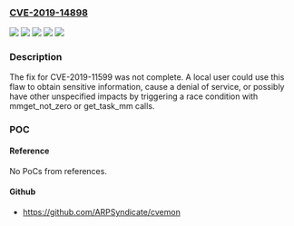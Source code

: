 ### [CVE-2019-14898](https://cve.mitre.org/cgi-bin/cvename.cgi?name=CVE-2019-14898)
![](https://img.shields.io/static/v1?label=Product&message=Red%20Hat%20Enterprise%20Linux%207&color=blue)
![](https://img.shields.io/static/v1?label=Product&message=Red%20Hat%20Enterprise%20Linux%208&color=blue)
![](https://img.shields.io/static/v1?label=Version&message=!%200%3A3.10.0-1062.12.1.rt56.1042.el7%20&color=brighgreen)
![](https://img.shields.io/static/v1?label=Version&message=!%200%3A4.18.0-147.5.1.rt24.98.el8_1%20&color=brighgreen)
![](https://img.shields.io/static/v1?label=Vulnerability&message=Improper%20Locking&color=brighgreen)

### Description

The fix for CVE-2019-11599 was not complete. A local user could use this flaw to obtain sensitive information, cause a denial of service, or possibly have other unspecified impacts by triggering a race condition with mmget_not_zero or get_task_mm calls.

### POC

#### Reference
No PoCs from references.

#### Github
- https://github.com/ARPSyndicate/cvemon


